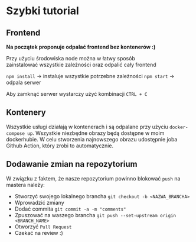 # Szybki tutorial

## Frontend
**Na początek proponuje odpalać frontend bez kontenerów :)**

Przy użyciu środowiska node można w łatwy sposób zainstalować wszystkie zależności 
oraz odpalić cały frontend

`npm install` -> instaluje wszystkie potrzebne zależności
`npm start` -> odpala serwer

Aby zamknąć serwer wystarczy użyć kombinacji `CTRL + C`

## Kontenery
Wszystkie usługi działają w kontenerach i są odpalane przy użyciu `docker-compose up`.
Wszystkie niezbędne obrazy będą dostępne w moim dockerhubie.
W celu stworzenia najnowszego obrazu udostępnie joba Github Action, który zrobi to automatycznie.

## Dodawanie zmian na repozytorium
W związku z faktem, że nasze repozytorium powinno blokować `push` na mastera należy:
* Stworzyć swojego lokalnego brancha `git checkout -b <NAZWA_BRANCHA>`
* Wprowadzić zmiany
* Dodać commita `git commit -a -m "comments"`
* Zpuszować na waszego brancha `git push --set-upstream origin <BRANCH_NAME>`
* Otworzyć `Pull Request`
* Czekać na review :)

